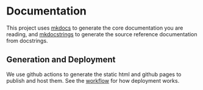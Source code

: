 # Documentation 

This project uses [mkdocs](https://www.mkdocs.org/) to generate the core documentation you are reading, and [mkdocstrings](https://github.com/pawamoy/mkdocstrings) to generate the source reference documentation from docstrings. 

## Generation and Deployment
We use github actions to generate the static html and github pages to publish and host them.
See the [workflow](../.github/workflows/main.yml) for how deployment works.

